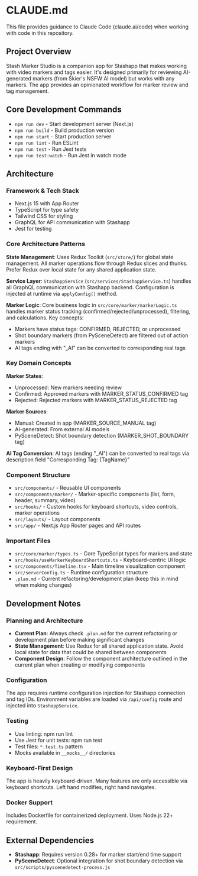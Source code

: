 # CLAUDE.md

This file provides guidance to Claude Code (claude.ai/code) when working with code in this repository.

## Project Overview

Stash Marker Studio is a companion app for Stashapp that makes working with video markers and tags easier. It's designed primarily for reviewing AI-generated markers (from Skier's NSFW AI model) but works with any markers. The app provides an opinionated workflow for marker review and tag management.

## Core Development Commands

- `npm run dev` - Start development server (Next.js)
- `npm run build` - Build production version
- `npm run start` - Start production server
- `npm run lint` - Run ESLint
- `npm run test` - Run Jest tests
- `npm run test:watch` - Run Jest in watch mode

## Architecture

### Framework & Tech Stack

- Next.js 15 with App Router
- TypeScript for type safety
- Tailwind CSS for styling
- GraphQL for API communication with Stashapp
- Jest for testing

### Core Architecture Patterns

**State Management**: Uses Redux Toolkit (`src/store/`) for global state management. All marker operations flow through Redux slices and thunks. Prefer Redux over local state for any shared application state.

**Service Layer**: `StashappService` (`src/services/StashappService.ts`) handles all GraphQL communication with Stashapp backend. Configuration is injected at runtime via `applyConfig()` method.

**Marker Logic**: Core business logic in `src/core/marker/markerLogic.ts` handles marker status tracking (confirmed/rejected/unprocessed), filtering, and calculations. Key concepts:

- Markers have status tags: CONFIRMED, REJECTED, or unprocessed
- Shot boundary markers (from PySceneDetect) are filtered out of action markers
- AI tags ending with "\_AI" can be converted to corresponding real tags

### Key Domain Concepts

**Marker States**:

- Unprocessed: New markers needing review
- Confirmed: Approved markers with MARKER_STATUS_CONFIRMED tag
- Rejected: Rejected markers with MARKER_STATUS_REJECTED tag

**Marker Sources**:

- Manual: Created in app (MARKER_SOURCE_MANUAL tag)
- AI-generated: From external AI models
- PySceneDetect: Shot boundary detection (MARKER_SHOT_BOUNDARY tag)

**AI Tag Conversion**: AI tags (ending "\_AI") can be converted to real tags via description field "Corresponding Tag: {TagName}"

### Component Structure

- `src/components/` - Reusable UI components
- `src/components/marker/` - Marker-specific components (list, form, header, summary, video)
- `src/hooks/` - Custom hooks for keyboard shortcuts, video controls, marker operations
- `src/layouts/` - Layout components
- `src/app/` - Next.js App Router pages and API routes

### Important Files

- `src/core/marker/types.ts` - Core TypeScript types for markers and state
- `src/hooks/useMarkerKeyboardShortcuts.ts` - Keyboard-centric UI logic
- `src/components/Timeline.tsx` - Main timeline visualization component
- `src/serverConfig.ts` - Runtime configuration structure
- `.plan.md` - Current refactoring/development plan (keep this in mind when making changes)

## Development Notes

### Planning and Architecture

- **Current Plan**: Always check `.plan.md` for the current refactoring or development plan before making significant changes
- **State Management**: Use Redux for all shared application state. Avoid local state for data that could be shared between components
- **Component Design**: Follow the component architecture outlined in the current plan when creating or modifying components

### Configuration

The app requires runtime configuration injection for Stashapp connection and tag IDs. Environment variables are loaded via `/api/config` route and injected into `StashappService`.

### Testing

- Use linting: npm run lint
- Use Jest for unit tests: npm run test
- Test files: `*.test.ts` pattern
- Mocks available in `__mocks__/` directories

### Keyboard-First Design

The app is heavily keyboard-driven. Many features are only accessible via keyboard shortcuts. Left hand modifies, right hand navigates.

### Docker Support

Includes Dockerfile for containerized deployment. Uses Node.js 22+ requirement.

## External Dependencies

- **Stashapp**: Requires version 0.28+ for marker start/end time support
- **PySceneDetect**: Optional integration for shot boundary detection via `src/scripts/pyscenedetect-process.js`
